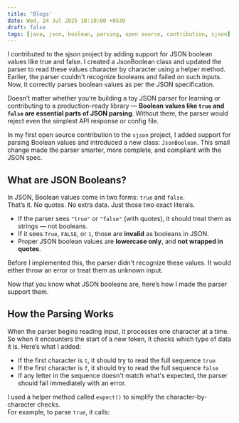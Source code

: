 ```yaml
---
title: 'Blogs'
date: Wed, 24 Jul 2025 18:10:00 +0530
draft: false
tags: [java, json, boolean, parsing, open source, contribution, sjson]
---
```


I contributed to the sjson project by adding support for JSON boolean values like true and false. I created a JsonBoolean class and updated the parser to read these values character by character using a helper method. Earlier, the parser couldn't recognize booleans and failed on such inputs. Now, it correctly parses boolean values as per the JSON specification.




Doesn’t matter whether you’re building a toy JSON parser for learning or contributing to a production-ready library — **Boolean values like `true` and `false` are essential parts of JSON parsing**. Without them, the parser would reject even the simplest API response or config file.

In my first open source contribution to the `sjson` project, I added support for parsing Boolean values and introduced a new class: `JsonBoolean`. This small change made the parser smarter, more complete, and compliant with the JSON spec.

What are JSON Booleans?
-----------------------

In JSON, Boolean values come in two forms: `true` and `false`.  
That’s it. No quotes. No extra data. Just those two exact literals.

*   If the parser sees `"true"` or `"false"` (with quotes), it should treat them as strings — not booleans.
*   If it sees `True`, `FALSE`, or `1`, those are **invalid** as booleans in JSON.
*   Proper JSON boolean values are **lowercase only**, and **not wrapped in quotes**.

Before I implemented this, the parser didn't recognize these values. It would either throw an error or treat them as unknown input.

Now that you know what JSON booleans are, here’s how I made the parser support them.

How the Parsing Works
----------------------

When the parser begins reading input, it processes one character at a time.  
So when it encounters the start of a new token, it checks which type of data it is. Here’s what I added:

*   If the first character is `t`, it should try to read the full sequence `true`
*   If the first character is `f`, it should try to read the full sequence `false`
*   If any letter in the sequence doesn't match what's expected, the parser should fail immediately with an error.

I used a helper method called `expect()` to simplify the character-by-character checks.  
For example, to parse `true`, it calls:


